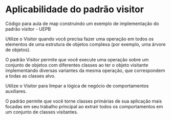 # Aplicabilidade do padrão visitor
Código para aula de map construindo um exemplo de implementação do padrão visitor - UEPB

Utilize o Visitor quando você precisa fazer uma operação em todos os elementos de uma estrutura de objetos complexa (por exemplo, uma árvore de objetos).

O padrão Visitor permite que você execute uma operação sobre um conjunto de objetos com diferentes classes ao ter o objeto visitante implementando diversas variantes da mesma operação, que correspondem a todas as classes alvo.

Utilize o Visitor para limpar a lógica de negócio de comportamentos auxiliares.

O padrão permite que você torne classes primárias de sua aplicação mais focadas em seu trabalho principal ao extrair todos os comportamentos em um conjunto de classes visitantes.

